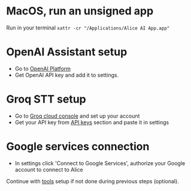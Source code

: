 # MacOS, run an unsigned app

Run in your terminal `xattr -cr "/Applications/Alice AI App.app"`

#  OpenAI Assistant setup

- Go to [OpenAI Platform](https://platform.openai.com/assistants)
- Get OpenAI API key and add it to settings.

# Groq STT setup

- Go to [Groq cloud console](https://console.groq.com/home)  and set up your account
- Get your API key from [API keys](https://console.groq.com/keys) section and paste it in settings

# Google services connection

- In settings click 'Connect to Google Services', authorize your Google account to connect to Alice


Continue with [tools](https://github.com/pmbstyle/Alice/blob/main/docs/toolsInstructions.md) setup if not done during previous steps (optional).
